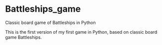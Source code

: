 # Battleships_game
Classic board game of Battleships in Python

This is the first version of my first game in Python, based on classic board game Battleships.
